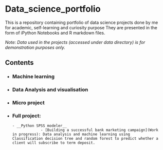 # Data_science_portfolio
This is a repository containing portfolio of data science projects done by me for academic, self-learning and curiosity purpose
They are presented in the form of iPython Notebooks and R markdown files.

<!-- For a more visually pleasant experience for browing the portfolio, do check out xxxx.com -->
<!-- The R Portfolio is located at .... -->

_Note: Data used in the projects (accessed under data directory) is for demonstration purposes only._

## Contents

- ### Machine learning 

- ### Data Analysis and visualisation

- ### Micro project

- ### Full project:

      - __Python SPSS modeler__
                   - [Building a successful bank marketing campaign](Work in progress): Data analysis and machine learning using Classification decision tree and random forest to predict whether a client will subscribe to term deposit.
